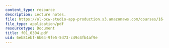 ```yaml
---
content_type: resource
description: Lecture notes.
file: https://ol-ocw-studio-app-production.s3.amazonaws.com/courses/16-01-unified-engineering-i-ii-iii-iv-fall-2005-spring-2006/6eb81ebf6b649fe55d73c49c4fb4af9e_f01_0304.pdf
file_type: application/pdf
resourcetype: Document
title: f01_0304.pdf
uid: 6eb81ebf-6b64-9fe5-5d73-c49c4fb4af9e
---
```

